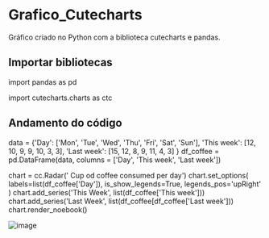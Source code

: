 # Grafico_Cutecharts
Gráfico criado no Python com a biblioteca cutecharts e pandas.
## Importar bibliotecas
import pandas as pd

import cutecharts.charts as ctc
## Andamento do código
data = {'Day': ['Mon', 'Tue', 'Wed', 'Thu', 'Fri', 'Sat', 'Sun'],
       'This week': [12, 10, 9, 9, 10, 3, 3],
       'Last week': [15, 12, 8, 9, 11, 4, 3]
       }
 df_coffee = pd.DataFrame(data, columns = ['Day', 'This week', 'Last week'])
       
chart = cc.Radar(' Cup od coffee consumed per day')
chart.set_options(
labels=list(df_coffee['Day']),
is_show_legends=True,
legends_pos='upRight'
 )
chart.add_series('This Week', list(df_coffee['This week']))
chart.add_series('Last Week', list(df_coffee[df_coffee['Last week']))
chart.render_noebook()

![image](https://user-images.githubusercontent.com/98922466/165405046-c0674f6d-3e77-49f7-af0a-d1694a786bd2.png)

